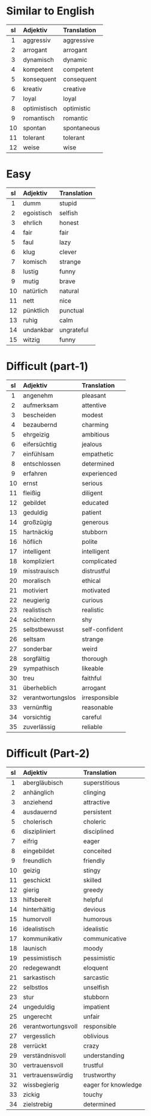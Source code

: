 # Similar to English

|sl| Adjektiv| Translation|
|:--:|:--|:--|
|1|aggressiv| aggressive|
|2|arrogant| arrogant|
|3|dynamisch| dynamic|
|4|kompetent| competent|
|5|konsequent| consequent|
|6|kreativ| creative|
|7|loyal| loyal|
|8|optimistisch| optimistic|
|9|romantisch| romantic|
|10|spontan| spontaneous|
|11|tolerant| tolerant|
|12|weise| wise|

# Easy

|sl| Adjektiv| Translation|
|:--:|:--|:--|
|1|dumm| stupid|
|2|egoistisch| selfish|
|3|ehrlich| honest|
|4|fair| fair|
|5|faul| lazy|
|6|klug| clever|
|7|komisch| strange|
|8|lustig| funny|
|9|mutig| brave|
|10|natürlich| natural|
|11|nett| nice|
|12|pünktlich| punctual|
|13|ruhig| calm|
|14|undankbar| ungrateful|
|15|witzig| funny|


# Difficult (part-1)

|sl| Adjektiv| Translation|
|:--:|:--|:--|
|1|angenehm| pleasant|
|2|aufmerksam| attentive|
|3|bescheiden| modest|
|4|bezaubernd| charming|
|5|ehrgeizig| ambitious|
|6|eifersüchtig| jealous|
|7|einfühlsam| empathetic|
|8|entschlossen| determined|
|9|erfahren| experienced|
|10|ernst| serious|
|11|fleißig| diligent|
|12|gebildet| educated|
|13|geduldig| patient|
|14|großzügig| generous|
|15|hartnäckig| stubborn|
|16|höflich| polite|
|17|intelligent| intelligent|
|18|kompliziert| complicated|
|19|misstrauisch| distrustful|
|20|moralisch| ethical|
|21|motiviert| motivated|
|22|neugierig| curious|
|23|realistisch| realistic|
|24|schüchtern| shy|
|25|selbstbewusst| self-confident|
|26|seltsam| strange|
|27|sonderbar| weird|
|28|sorgfältig| thorough|
|29|sympathisch| likeable|
|30|treu| faithful|
|31|überheblich| arrogant|
|32|verantwortungslos| irresponsible|
|33|vernünftig| reasonable|
|34|vorsichtig| careful|
|35|zuverlässig| reliable|


# Difficult (Part-2)

|sl| Adjektiv| Translation|
|:--:|:--|:--|
|1|abergläubisch| superstitious|
|2|anhänglich| clinging|
|3|anziehend| attractive|
|4|ausdauernd| persistent|
|5|cholerisch| choleric|
|6|diszipliniert| disciplined|
|7|eifrig| eager|
|8|eingebildet| conceited|
|9|freundlich| friendly|
|10|geizig| stingy|
|11|geschickt| skilled|
|12|gierig| greedy|
|13|hilfsbereit| helpful|
|14|hinterhältig| devious|
|15|humorvoll| humorous|
|16|idealistisch| idealistic|
|17|kommunikativ| communicative|
|18|launisch| moody|
|19|pessimistisch| pessimistic|
|20|redegewandt| eloquent|
|21|sarkastisch| sarcastic|
|22|selbstlos| unselfish|
|23|stur| stubborn|
|24|ungeduldig| impatient|
|25|ungerecht| unfair|
|26|verantwortungsvoll| responsible|
|27|vergesslich| oblivious|
|28|verrückt| crazy|
|29|verständnisvoll| understanding|
|30|vertrauensvoll| trustful|
|31|vertrauenswürdig| trustworthy|
|32|wissbegierig| eager for knowledge|
|33|zickig| touchy|
|34|zielstrebig| determined|
